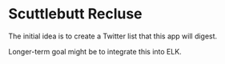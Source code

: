 Scuttlebutt Recluse
===================

The initial idea is to create a Twitter list that this app will digest.

Longer-term goal might be to integrate this into ELK.


